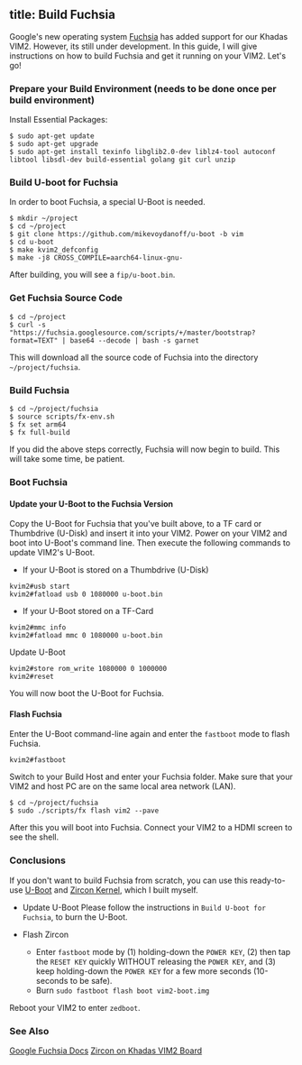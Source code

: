 title: Build Fuchsia
---
Google's new operating system [Fuchsia](https://en.wikipedia.org/wiki/Google_Fuchsia) has added support for our Khadas VIM2. However, its still under development. In this guide, I will give instructions on how to build Fuchsia and get it running on your VIM2. Let's go!

### Prepare your Build Environment (needs to be done once per build environment)
Install Essential Packages:
```
$ sudo apt-get update
$ sudo apt-get upgrade
$ sudo apt-get install texinfo libglib2.0-dev liblz4-tool autoconf libtool libsdl-dev build-essential golang git curl unzip
```
### Build U-boot for Fuchsia
In order to boot Fuchsia, a special U-Boot is needed.
```
$ mkdir ~/project
$ cd ~/project
$ git clone https://github.com/mikevoydanoff/u-boot -b vim
$ cd u-boot
$ make kvim2_defconfig
$ make -j8 CROSS_COMPILE=aarch64-linux-gnu-
```
After building, you will see a `fip/u-boot.bin`.

### Get Fuchsia Source Code
```
$ cd ~/project
$ curl -s "https://fuchsia.googlesource.com/scripts/+/master/bootstrap?format=TEXT" | base64 --decode | bash -s garnet
```
This will download all the source code of Fuchsia into the directory `~/project/fuchsia`.

### Build Fuchsia
```
$ cd ~/project/fuchsia
$ source scripts/fx-env.sh
$ fx set arm64
$ fx full-build
```
If you did the above steps correctly, Fuchsia will now begin to build. This will take some time, be patient.

### Boot Fuchsia

#### Update your U-Boot to the Fuchsia Version
Copy the U-Boot for Fuchsia that you've built above, to a TF card or Thumbdrive (U-Disk) and insert it into your VIM2. Power on your VIM2 and boot into U-Boot's command line. Then execute the following commands to update VIM2's U-Boot.

* If your U-Boot is stored on a Thumbdrive (U-Disk)
```
kvim2#usb start
kvim2#fatload usb 0 1080000 u-boot.bin
```
* If your U-Boot stored on a TF-Card
```
kvim2#mmc info
kvim2#fatload mmc 0 1080000 u-boot.bin
```
Update U-Boot
```
kvim2#store rom_write 1080000 0 1000000
kvim2#reset
```
You will now boot the U-Boot for Fuchsia. 

#### Flash Fuchsia
Enter the U-Boot command-line again and enter the `fastboot` mode to flash Fuchsia.

```
kvim2#fastboot 
```
Switch to your Build Host and enter your Fuchsia folder. Make sure that your VIM2 and host PC are on the same local area network (LAN).
```
$ cd ~/project/fuchsia
$ sudo ./scripts/fx flash vim2 --pave
```
After this you will boot into Fuchsia. Connect your VIM2 to a HDMI screen to see the shell.

### Conclusions
If you don't want to build Fuchsia from scratch, you can use this ready-to-use [U-Boot](http://www.mediafire.com/file/ilpx433krhzit6j/u-boot.bin) and [Zircon Kernel](http://www.mediafire.com/file/d63ffa2fdyg6uts/vim2-boot.img), which I built myself.

* Update U-Boot
Please follow the instructions in `Build U-boot for Fuchsia`, to burn the U-Boot.

* Flash Zircon
  * Enter `fastboot` mode by (1) holding-down the `POWER KEY`, (2) then tap the `RESET KEY` quickly WITHOUT releasing the `POWER KEY`, and (3) keep holding-down the `POWER KEY` for a few more seconds (10-seconds to be safe).
  * Burn
    `sudo fastboot flash boot vim2-boot.img`

Reboot your VIM2 to enter `zedboot`.

### See Also
[Google Fuchsia Docs](https://fuchsia.googlesource.com/docs/+/master/getting_started.md#Prerequisites)
[Zircon on Khadas VIM2 Board](https://github.com/fuchsia-mirror/zircon/blob/master/docs/targets/Khadas-vim.md)
